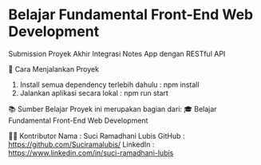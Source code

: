 # Belajar Fundamental Front-End Web Development
Submission Proyek Akhir Integrasi Notes App dengan RESTful API

🚧 Cara Menjalankan Proyek
1. Install semua dependency terlebih dahulu : npm install
2. Jalankan aplikasi secara lokal : npm run start

📚 Sumber Belajar
Proyek ini merupakan bagian dari:
🎓 Belajar Fundamental Front-End Web Development

🧑‍💻 Kontributor
Nama : Suci Ramadhani Lubis
GitHub : https://github.com/Suciramalubis/
LinkedIn : https://www.linkedin.com/in/suci-ramadhani-lubis
